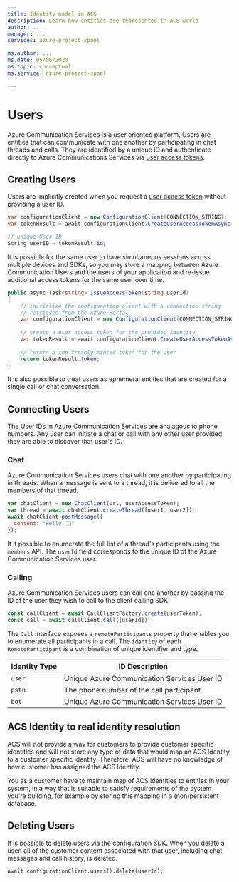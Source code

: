 ```yaml
---
title: Identity model in ACS
description: Learn how entities are represented in ACS world
author: ...    
manager: ...
services: azure-project-spool

ms.author: ...
ms.date: 05/06/2020
ms.topic: conceptual
ms.service: azure-project-spool

---
```



# Users

Azure Communication Services is a user oriented platform. Users are entities that can communicate with one another by participating in chat threads and calls. They are identified by a unique ID and authenticate directly to Azure Communications Services via [user access tokens](./user-access-tokens.md).

## Creating Users

Users are implicitly created when you request a [user access token](./user-access-tokens.md) without providing a user ID. 

```csharp
var configurationClient = new ConfigurationClient(CONNECTION_STRING);
var tokenResult = await configurationClient.CreateUserAccessTokenAsync();

// unique User ID
String userID = tokenResult.id;
```

It is possible for the same user to have simultaneous sessions across multiple devices and SDKs, so you may store a mapping between Azure Communication Users and the users of your application and re-issue additional access tokens for the same user over time.

```csharp
public async Task<string> IssueAccessToken(string userId)
{    
    // initialize the configuration client with a connection string
    // retrieved from the Azure Portal
    var configurationClient = new ConfigurationClient(CONNECTION_STRING);
    
    // create a user access token for the provided identity
    var tokenResult = await configurationClient.CreateUserAccessTokenAsync(userId);
    
    // return a the freshly minted token for the user
    return tokenResult.token;
}
```
It is also possible to treat users as ephemeral entities that are created for a single call or chat conversation.

## Connecting Users

The User IDs in Azure Communication Services are analagous to phone numbers. Any user can initiate a chat or call with any other user provided they are able to discover that user's ID.

### Chat

Azure Communication Services users chat with one another by participating in threads. When a message is sent to a thread, it is delivered to all the members of that thread.

```javascript
var chatClient = new ChatClient(url, userAccessToken);
var thread = await chatClient.createThread([user1, user2]);
await chatClient.postMessage({
  content: "Hello 👋🏻"
});
```

It it possible to enumerate the full list of a thread's participants using the `members` API. The `userId` field corresponds to the unique ID of the Azure Communication Services user.

### Calling

Azure Communication Services users can call one another by passing the ID of the user they wish to call to the client calling SDK.

```javascript
const callClient = await CallClientFactory.create(userToken);
const call = await callClient.call([userId]);
```

The `Call` interface exposes a `remoteParticipants` property that enables you to enumerate all participants in a call. The `identity` of each `RemoteParticipant` is a combination of unique identifier and type.

| Identity Type | ID Description |
|---|---|
|`user`| Unique Azure Communication Services User ID |
|`pstn`| The phone number of the call participant |
|`bot`| Unique Azure Communication Services User ID |

## ACS Identity to real identity resolution

ACS will not provide a way for customers to provide customer specific identities and will not store any type of data that would map an ACS Identity to a customer specific identity. Therefore, ACS will have no knowledge of how customer has assigned the ACS Identity.

You as a customer have to maintain map of ACS identities to entities in your system, in a way that is suitable to satisfy requirements of the system you're building, for example by storing this mapping in a (non)persistent database.

## Deleting Users

It is possible to delete users via the configuration SDK. When you delete a user, all of the customer content associated with that user, including chat messages and call history, is deleted.

```charpt
await configurationClient.users().delete(userId);
```
